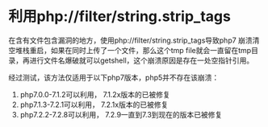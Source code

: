 # 利用php://filter/string.strip_tags

在含有文件包含漏洞的地方，使用php://filter/string.strip_tags导致php7 崩溃清空堆栈重启，如果在同时上传了一个文件，那么这个tmp file就会一直留在tmp目录，再进行文件名爆破就可以getshell，这个崩溃原因是存在一处空指针引用。



经过测试，该方法仅适用于以下php7版本，php5并不存在该崩溃：

1. php7.0.0-7.1.2可以利用，  7.1.2x版本的已被修复
2. php7.1.3-7.2.1可以利用，  7.2.1x版本的已被修复
3. php7.2.2-7.2.8可以利用，  7.2.9一直到7.3到现在的版本已被修复



